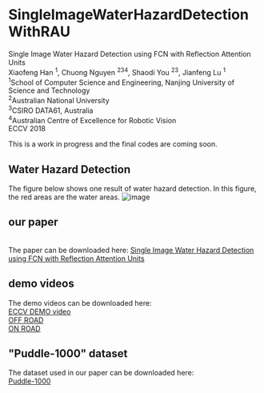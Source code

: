 # SingleImageWaterHazardDetectionWithRAU
Single Image Water Hazard Detection using FCN with Reflection Attention Units
<br> Xiaofeng Han <sup>1</sup>, Chuong Nguyen <sup>234</sup>, Shaodi You <sup>23</sup>, Jianfeng Lu <sup>1</sup>
<br> <sup>1</sup>School of Computer Science and Engineering, Nanjing University of Science and Technology
<br> <sup>2</sup>Australian National University
<br> <sup>3</sup>CSIRO DATA61, Australia
<br> <sup>4</sup>Australian Centre of Excellence for Robotic Vision
<br> ECCV 2018

This is a work in progress and the final codes are coming soon.
## Water Hazard Detection
The figure below shows one result of water hazard detection. In this figure, the red areas are the water areas.
 ![image](https://github.com/Cow911/SingleImageWaterHazardDetectionWithRAU/color_res_000014.png)

## our paper
<br>The paper can be downloaded here: [Single Image Water Hazard Detection using FCN with Reflection Attention Units](https://cloudstor.aarnet.edu.au/plus/s/EcaYrX6Guwm6JuV)

## demo videos
The demo videos can be downloaded here:
<br> [ECCV DEMO video](https://cloudstor.aarnet.edu.au/plus/s/l8XORlMlU7iEvbU)
<br> [OFF ROAD](https://youtu.be/SHuulq2lfEQ)
<br> [ON ROAD](https://youtu.be/OUNk8yBdaMg)

## "Puddle-1000" dataset
The dataset used in our paper can be downloaded here:
<br>[Puddle-1000](https://cloudstor.aarnet.edu.au/plus/s/oSeR8zogqzaXN6X)
